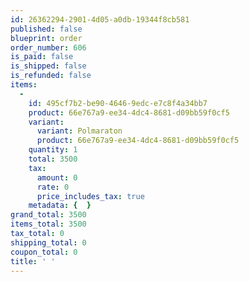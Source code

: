 ```yaml
---
id: 26362294-2901-4d05-a0db-19344f8cb581
published: false
blueprint: order
order_number: 606
is_paid: false
is_shipped: false
is_refunded: false
items:
  -
    id: 495cf7b2-be90-4646-9edc-e7c8f4a34bb7
    product: 66e767a9-ee34-4dc4-8681-d09bb59f0cf5
    variant:
      variant: Polmaraton
      product: 66e767a9-ee34-4dc4-8681-d09bb59f0cf5
    quantity: 1
    total: 3500
    tax:
      amount: 0
      rate: 0
      price_includes_tax: true
    metadata: {  }
grand_total: 3500
items_total: 3500
tax_total: 0
shipping_total: 0
coupon_total: 0
title: ' '
---
```

